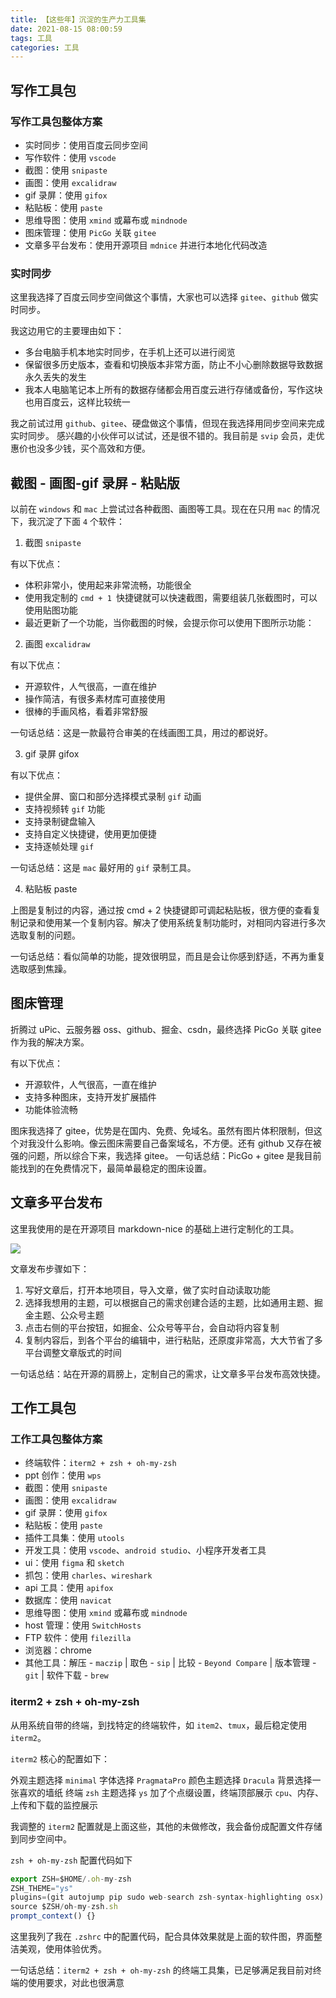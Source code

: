 ```yaml
---
title: 【这些年】沉淀的生产力工具集
date: 2021-08-15 08:00:59
tags: 工具
categories: 工具
---
```


## 写作工具包

### 写作工具包整体方案

- 实时同步：使用百度云同步空间
- 写作软件：使用 `vscode`
- 截图：使用 `snipaste`
- 画图：使用 `excalidraw`
- gif 录屏：使用 `gifox`
- 粘贴板：使用 `paste`
- 思维导图：使用 `xmind` 或幕布或 `mindnode`
- 图床管理：使用 `PicGo` 关联 `gitee`
- 文章多平台发布：使用开源项目 `mdnice` 并进行本地化代码改造

### 实时同步

这里我选择了百度云同步空间做这个事情，大家也可以选择 `gitee`、`github` 做实时同步。

我这边用它的主要理由如下：

- 多台电脑手机本地实时同步，在手机上还可以进行阅览
- 保留很多历史版本，查看和切换版本非常方面，防止不小心删除数据导致数据永久丢失的发生
- 我本人电脑笔记本上所有的数据存储都会用百度云进行存储或备份，写作这块也用百度云，这样比较统一

我之前试过用 `github`、`gitee`、硬盘做这个事情，但现在我选择用同步空间来完成实时同步。
感兴趣的小伙伴可以试试，还是很不错的。我目前是 `svip` 会员，走优惠价也没多少钱，买个高效和方便。

## 截图 - 画图-gif 录屏 - 粘贴版

以前在 `windows` 和 `mac` 上尝试过各种截图、画图等工具。现在在只用 `mac` 的情况下，我沉淀了下面 `4` 个软件：

1. 截图 `snipaste`

有以下优点：

- 体积非常小，使用起来非常流畅，功能很全
- 使用我定制的 `cmd + 1 `快捷键就可以快速截图，需要组装几张截图时，可以使用贴图功能
- 最近更新了一个功能，当你截图的时候，会提示你可以使用下图所示功能：

2. 画图 `excalidraw`

有以下优点：

- 开源软件，人气很高，一直在维护
- 操作简洁，有很多素材库可直接使用
- 很棒的手画风格，看着非常舒服

一句话总结：这是一款最符合审美的在线画图工具，用过的都说好。

3. gif 录屏 gifox

有以下优点：

- 提供全屏、窗口和部分选择模式录制 `gif` 动画
- 支持视频转 `gif` 功能
- 支持录制键盘输入
- 支持自定义快捷键，使用更加便捷
- 支持逐帧处理 `gif`

一句话总结：这是 `mac` 最好用的 `gif` 录制工具。

4. 粘贴板 paste

上图是复制过的内容，通过按 cmd + 2 快捷键即可调起粘贴板，很方便的查看复制记录和使用某一个复制内容。解决了使用系统复制功能时，对相同内容进行多次选取复制的问题。

一句话总结：看似简单的功能，提效很明显，而且是会让你感到舒适，不再为重复选取感到焦躁。

## 图床管理

折腾过 uPic、云服务器 oss、github、掘金、csdn，最终选择 PicGo 关联 gitee 作为我的解决方案。

有以下优点：

- 开源软件，人气很高，一直在维护
- 支持多种图床，支持开发扩展插件
- 功能体验流畅

图床我选择了 gitee，优势是在国内、免费、免域名。虽然有图片体积限制，但这个对我没什么影响。像云图床需要自己备案域名，不方便。还有 github 又存在被强的问题，所以综合下来，我选择 gitee。
一句话总结：PicGo + gitee 是我目前能找到的在免费情况下，最简单最稳定的图床设置。

## 文章多平台发布

这里我使用的是在开源项目 markdown-nice 的基础上进行定制化的工具。

![](https://p3-juejin.byteimg.com/tos-cn-i-k3u1fbpfcp/5d37664e5c5040139059ffecea95f44f~tplv-k3u1fbpfcp-zoom-in-crop-mark:4536:0:0:0.awebp)

文章发布步骤如下：

1. 写好文章后，打开本地项目，导入文章，做了实时自动读取功能
2. 选择我想用的主题，可以根据自己的需求创建合适的主题，比如通用主题、掘金主题、公众号主题
3. 点击右侧的平台按钮，如掘金、公众号等平台，会自动将内容复制
4. 复制内容后，到各个平台的编辑中，进行粘贴，还原度非常高，大大节省了多平台调整文章版式的时间

一句话总结：站在开源的肩膀上，定制自己的需求，让文章多平台发布高效快捷。

## 工作工具包

### 工作工具包整体方案

- 终端软件：`iterm2 + zsh + oh-my-zsh`
- ppt 创作：使用 `wps`
- 截图：使用 `snipaste`
- 画图：使用 `excalidraw`
- gif 录屏：使用 `gifox`
- 粘贴板：使用 `paste`
- 插件工具集：使用 `utools`
- 开发工具：使用 `vscode`、`android studio`、小程序开发者工具
- ui：使用 `figma` 和 `sketch`
- 抓包：使用 `charles`、`wireshark`
- api 工具：使用 `apifox`
- 数据库：使用 `navicat`
- 思维导图：使用 `xmind` 或幕布或 `mindnode`
- host 管理：使用 `SwitchHosts`
- FTP 软件：使用 `filezilla`
- 浏览器：chrome
- 其他工具：解压 - `maczip` | 取色 - `sip` | 比较 - `Beyond Compare` | 版本管理 - `git` | 软件下载 - `brew`

### iterm2 + zsh + oh-my-zsh

从用系统自带的终端，到找特定的终端软件，如 `item2`、`tmux`，最后稳定使用 `iterm2`。

`iterm2` 核心的配置如下：


外观主题选择 `minimal`
字体选择 `PragmataPro`
颜色主题选择 `Dracula`
背景选择一张喜欢的墙纸
终端 `zsh` 主题选择 `ys`
加了个点缀设置，终端顶部展示 `cpu`、内存、上传和下载的监控展示

我调整的 `iterm2` 配置就是上面这些，其他的未做修改，我会备份成配置文件存储到同步空间中。

`zsh + oh-my-zsh` 配置代码如下

```js
export ZSH=$HOME/.oh-my-zsh
ZSH_THEME="ys"
plugins=(git autojump pip sudo web-search zsh-syntax-highlighting osx)
source $ZSH/oh-my-zsh.sh
prompt_context() {}
```

这里我列了我在 `.zshrc` 中的配置代码，配合具体效果就是上面的软件图，界面整洁美观，使用体验优秀。

一句话总结：`iterm2 + zsh + oh-my-zsh` 的终端工具集，已足够满足我目前对终端的使用要求，对此也很满意




